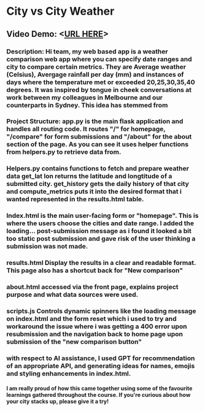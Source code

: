 # City vs City Weather
## Video Demo:  <[URL HERE](https://www.youtube.com/watch?v=uzXwkXAeBHg)>
### Description: Hi team, my web based app is a weather comparison web app where you can specify date ranges and city to compare certain metrics. They are Average weather (Celsius), Avergage rainfall per day (mm) and instances of days where the temperature met or exceeded 20,25,30,35,40 degrees. It was inspired by tongue in cheek conversations at work between my colleagues in Melbourne and our counterparts in Sydney. This idea has stemmed from 

### Project Structure: app.py is the main flask application and handles all routing code. It routes "/" for homepage, "/compare" for form submissions and "/about" for the about section of the page.  As you can see it uses helper functions from helpers.py to retrieve data from.

### Helpers.py contains functions to fetch and prepare weather data get_lat lon returns the latitude and longtitude of a submitted city. get_history gets the daily history of that city and compute_metrics puts it into the desired format that i wanted represented in the results.html table.

### Index.html is the main user-facing form or "homepage". This is where the users choose the cities and date range. I added the loading... post-submission message as i found it looked a bit too static post submission and gave risk of the user thinking a submission was not made.

### results.html Display the results in a clear and readable format. This page also has a shortcut back for "New comparison"

### about.html accessed via the front page, explains project purpose and what data sources were used.

### scripts.js Controls dynamic spinners like the loading message on index.html and the form reset which i used to try and workaround the issue where i was getting a 400 error upon resubmission and the navigation back to home page upon submission of the "new comparison button"

### with respect to AI assistance, I used GPT for recommendation of an appropriate API, and generating ideas for names, emojis and styling enhancements in index.html.


#### I am really proud of how this came together using some of the favourite learnings gathered throughout the course. If you're curious about how your city stacks up, please give it a try!


